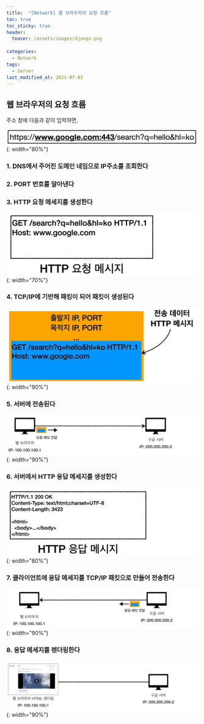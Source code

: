 ```yaml
---
title:  "[Network] 웹 브라우저의 요청 흐름"
toc: true
toc_sticky: true
header:
  teaser: /assets/images/django.png

categories:
  - Network
tags:
  - Server
last_modified_at: 2021-07-03
---  
```




## 웹 브라우저의 요청 흐름  

주소 창에 다음과 같이 입력하면, 

![](/assets/images/network_13.png){: width="80%"}  

### 1. DNS에서 주어진 도메인 네임으로 IP주소를 조회한다
### 2. PORT 번호를 알아낸다
### 3. HTTP 요청 메세지를 생성한다  

  ![](/assets/images/network_14.png){: width="70%"}   

### 4. TCP/IP에 기반해 패킹이 되어 패킷이 생성된다  

  ![](/assets/images/network_15.png){: width="90%"}   

### 5. 서버에 전송된다  

  ![](/assets/images/network_16.png){: width="90%"}   

### 6. 서버에서 HTTP 응답 메세지를 생성한다

  ![](/assets/images/network_17.png){: width="80%"}   


### 7. 클라이언트에 응답 메세지를 TCP/IP 패킷으로 만들어 전송한다

  ![](/assets/images/network_18.png){: width="90%"}   

### 8. 응답 메세지를 렌더링한다  

  ![](/assets/images/network_19.png){: width="90%"}  